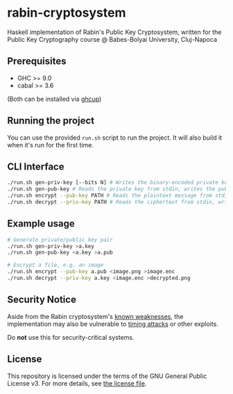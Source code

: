 # rabin-cryptosystem

Haskell implementation of Rabin's Public Key Cryptosystem, written for the Public Key Cryptography course @ Babes-Bolyai University, Cluj-Napoca

## Prerequisites

* GHC >= 9.0
* cabal >= 3.6

(Both can be installed via [ghcup](https://www.haskell.org/ghcup/))

## Running the project

You can use the provided `run.sh` script to run the project.
It will also build it when it's run for the first time.

## CLI Interface

```sh
./run.sh gen-priv-key [--bits N] # Writes the binary-encoded private key to stdout. Defaults to 256 bits
./run.sh gen-pub-key # Reads the private key from stdin, writes the public key to stdout
./run.sh encrypt --pub-key PATH # Reads the plaintext message from stdin, writes the ciphertext to stdout
./run.sh decrypt --priv-key PATH # Reads the ciphertext from stdin, writes the cypheretext to stdout
```

## Example usage

```sh
# Generate private/public key pair
./run.sh gen-priv-key >a.key
./run.sh gen-pub-key <a.key >a.pub

# Encrypt a file, e.g. an image
./run.sh encrypt --pub-key a.pub <image.png >image.enc
./run.sh decrypt --priv-key a.key <image.enc >decrypted.png
```

## Security Notice

Aside from the Rabin cryptosystem's [known weaknesses](https://en.wikipedia.org/wiki/Rabin_cryptosystem#Security), the implementation may also be vulnerable to [timing attacks](https://en.wikipedia.org/wiki/Timing_attack) or other exploits.

Do **not** use this for security-critical systems.

## License

This repository is licensed under the terms of the GNU General Public License v3.
For more details, see [the license file](LICENSE.txt).
